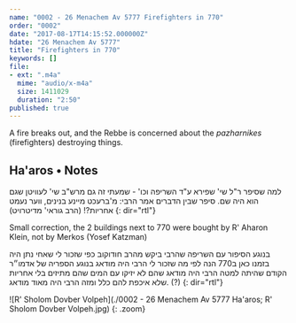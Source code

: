 ```yaml
---
name: "0002 - 26 Menachem Av 5777 Firefighters in 770"
order: "0002"
date: "2017-08-17T14:15:52.000000Z"
hdate: "26 Menachem Av 5777"
title: "Firefighters in 770"
keywords: []
file:
- ext: ".m4a"
  mime: "audio/x-m4a"
  size: 1411029
  duration: "2:50"
published: true
---
```

A fire breaks out, and the Rebbe is concerned about the _pazharnikes_ (firefighters) destroying things.

## Ha'aros • Notes
למה שסיפר ר"ל שי' שפירא ע"ד השריפה וכו' - שמעתי זה גם מרש"ב שי' לעוויטן שגם הוא היה שם. סיפר שבין הדברים אמר הרבי: מ'ברעכט מיינע בנינים, ווער נעמט אחריות?! (הרב גוראי' מדיטרויט)
{: dir="rtl"}

Small correction, the 2 buildings next to 770 were bought by R' Aharon Klein, not by Merkos (Yosef Katzman)

בנוגע הסיפור עם השריפה שהרבי ביקש מהרב חודוקוב כפי שזכור לי שאחי נתן היה בזמנו כאן ב770 הנה לפי מה שזכור לי הרבי היה מודאג בנוגע הספריה  של אדמו״ר הקודם שהיתה למטה הרבי היה מודאג שהם לא יזיקו עם המים שהם מתיזים בלי אחריות שלא איכפת להם כלל ומזה הרבי היה מאוד מודאג. (?)
{: dir="rtl"}

![R' Sholom Dovber Volpeh](./0002 - 26 Menachem Av 5777 Ha'aros; R' Sholom Dovber Volpeh.jpg)
{: .zoom}

